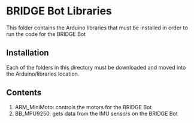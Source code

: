 # BRIDGE Bot Libraries
This folder contains the Arduino libraries that must be installed in order to run the code for the BRIDGE Bot
## Installation
Each of the folders in this directory must be downloaded and moved into the Arduino/libraries location.
## Contents
1) ARM_MiniMoto: controls the motors for the BRIDGE Bot
2) BB_MPU9250: gets data from the IMU sensors on the BRIDGE Bot
